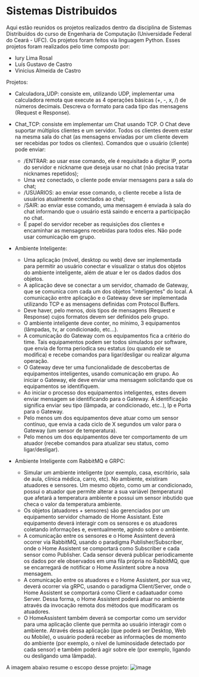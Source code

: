 ﻿# Sistemas Distribuidos
 Aqui estão reunidos os projetos realizados dentro da disciplina de Sistemas Distribuídos do curso de Engenharia de Computação (Universidade Federal do Ceará - UFC). Os projetos foram feitos via linguagem Python. Esses projetos foram realizados pelo time composto por:
 - Iury Lima Rosal
 - Luís Gustavo de Castro
 - Vinicius Almeida de Castro
 
Projetos:
- Calculadora_UDP: consiste em, utilizando UDP, implementar uma calculadora remota que execute as 4 operações básicas (+, -, x, /) de números decimais. Descreva o formato para cada tipo das mensagens (Request e Response).

- Chat_TCP: consiste em implementar um Chat usando TCP. O Chat deve suportar múltiplos clientes e um servidor. Todos os clientes devem estar na mesma sala do chat (as mensagens enviadas por um cliente devem ser recebidas por todos os clientes). Comandos que o usuário (cliente) pode enviar: 
  - /ENTRAR: ao usar esse comando, ele é requisitado a digitar IP, porta do servidor e nickname que deseja usar no chat (não precisa tratar nicknames repetidos);
  - Uma vez conectado, o cliente pode enviar mensagens para a sala do chat;
  - /USUARIOS: ao enviar esse comando, o cliente recebe a lista de usuários atualmente conectados ao chat; 
  - /SAIR: ao enviar esse comando, uma mensagem é enviada à sala do chat informando que o usuário está saindo e encerra a participação no chat.
  - É papel do servidor receber as requisições dos clientes e encaminhar as mensagens recebidas para todos eles. Não pode usar comunicação em grupo.

- Ambiente Inteligente:
  - Uma aplicação (móvel, desktop ou web) deve ser implementada para permitir ao usuário conectar e visualizar o status dos objetos do ambiente inteligente, além de atuar e ler os dados dados dos objetos.
  - A aplicação deve se conectar a um servidor, chamado de Gateway, que se comunica com cada um dos objetos "inteligentes" do local. A comunicação entre aplicação e o Gateway deve ser implementada utilizando TCP e as mensagens definidas com Protocol Buffers.
  - Deve haver, pelo menos, dois tipos de mensagens (Request e Response) cujos formatos devem ser definidos pelo grupo.
  - O ambiente inteligente deve conter, no mínimo, 3 equipamentos (lâmpadas, tv, ar condicionado, etc...).
  - A comunicação do Gateway com os equipamentos fica a critério do time. Tais equipamentos podem ser todos simulados por software, que envia de forma periodica seu estatus (ou quando ele se modifica) e recebe comandos para ligar/desligar ou realizar alguma operação.
  - O Gateway deve ter uma funcionalidade de descobertas de equipamentos inteligentes, usando comunicação em grupo. Ao iniciar o Gateway, ele deve enviar uma mensagem solicitando que os equipamentos se identifiquem. 
  - Ao iniciar o processo dos equipamentos inteligentes, estes devem enviar mensagem se identificando para o Gateway. A identificação significa enviar seu tipo (lâmpada, ar condicionado, etc..), Ip e Porta para o Gateway.
  - Pelo menos um dos equipamentos deve atuar como um sensor contínuo, que envia a cada ciclo de X segundos um valor para o Gateway (um sensor de temperatura).
  - Pelo menos um dos equipamentos deve ter comportamento de um atuador (recebe comandos para atualizar seu status, como ligar/desligar).

- Ambiente Inteligente com RabbitMQ e GRPC:
  - Simular  um  ambiente  inteligente  (por  exemplo,  casa,  escritório,  sala  de aula,  clínica  médica,  carro,  etc). No ambiente, existiram atuadores e sensores. Um mesmo objeto, como um ar condicionado, possui o atuador que permite alterar a sua variável (temperatura) que afetará a temperatura ambiente e possui um sensor inbutido que checa o valor da temperatura ambiente. 
  - Os objetos (atuadores + sensores) são gerenciados por um equipamento servidor chamado de Home Assistant. Este  equipamento  deverá  interagir  com  os sensores  e  os atuadores  coletando informações e,  eventualmente,  agindo sobre  o  ambiente. 
  - A  comunicação  entre  os  sensores  e  o  Home  Assintent  deverá  ocorrer  via  RabbitMQ,  usando  o paradigma  Publisher/Subscriber,  onde  o  Home  Assistent  se  comportará  como  Subscriber  e cada  sensor  como  Publisher.  Cada  sensor  deverá  publicar  periodicamente  os  dados  por  ele observados  em  uma  fila  própria  no  RabbitMQ,  que  se  encarregará  de  notificar  o  Home Assintent  sobre  a  nova  mensagem.
  - A  comunicação  entre  os  atuadores  e  o  Home  Assistent,  por  sua  vez,  deverá  ocorrer  via  gRPC, usando  o  paradigma  Client/Server,  onde  o  Home  Assistent  se  comportará  como  Client  e  cadaatuador  como  Server. Dessa  forma,  o Home  Assistent  poderá  atuar  no  ambiente  através  da  invocação  remota  dos métodos que modificaram os atuadores.
  - O  HomeAssistent  também  deverá  se  comportar  como  um  servidor  para  uma  aplicação  cliente que  permita  ao  usuário  interagir  com  o  ambiente.  Através  dessa  aplicação  (que  poderá  ser Desktop,  Web  ou  Mobile),  o  usuário  poderá  receber  as  informações  de  momento  do  ambiente (por  exemplo,  o  nível  de  luminosidade  detectado  por  cada  sensor)  e  também  poderá  agir sobre  ele  (por  exemplo,  ligando  ou  desligando  uma  lâmpada).
 
 A imagem abaixo resume o escopo desse projeto:
![image](https://user-images.githubusercontent.com/36707351/114312881-a2c7b380-9aca-11eb-9218-f71b50ee758a.png)
